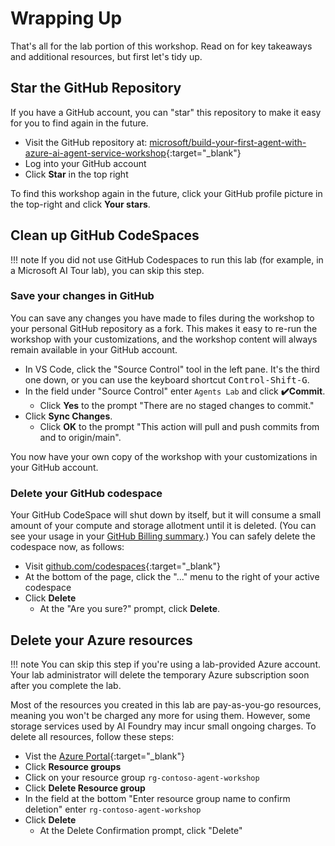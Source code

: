 # Wrapping Up

That's all for the lab portion of this workshop. Read on for key takeaways and additional resources, but first let's tidy up.

## Star the GitHub Repository

If you have a GitHub account, you can "star" this repository to make it easy for you to find again in the future.

* Visit the GitHub repository at: [microsoft/build-your-first-agent-with-azure-ai-agent-service-workshop](https://github.com/microsoft/build-your-first-agent-with-azure-ai-agent-service-workshop){:target="_blank"}
* Log into your GitHub account
* Click **Star** in the top right

To find this workshop again in the future, click your GitHub profile picture in the top-right and click **Your stars**.

## Clean up GitHub CodeSpaces

!!! note
    If you did not use GitHub Codespaces to run this lab (for example, in a Microsoft AI Tour lab), you can skip this step.

### Save your changes in GitHub 

You can save any changes you have made to files during the workshop to your personal GitHub repository as a fork. This makes it easy to re-run the workshop with your customizations, and the workshop content will always remain available in your GitHub account.

* In VS Code, click the "Source Control" tool in the left pane. It's the third one down, or you can use the keyboard shortcut <kbd>Control-Shift-G</kbd>.
* In the field under "Source Control" enter `Agents Lab` and click **✔️Commit**.
  * Click **Yes** to the prompt "There are no staged changes to commit."
* Click **Sync Changes**.
  * Click **OK** to the prompt "This action will pull and push commits from and to origin/main".

You now have your own copy of the workshop with your customizations in your GitHub account.

### Delete your GitHub codespace

Your GitHub CodeSpace will shut down by itself, but it will consume a small amount of your compute and storage allotment until it is deleted. (You can see your usage in your [GitHub Billing summary](https://github.com/settings/billing/summary).) You can safely delete the codespace now, as follows:

* Visit [github.com/codespaces](https://github.com/codespaces){:target="_blank"}
* At the bottom of the page, click the "..." menu to the right of your active codespace
* Click **Delete**
  * At the "Are you sure?" prompt, click **Delete**.

## Delete your Azure resources

!!! note
    You can skip this step if you're using a lab-provided Azure account. Your lab administrator will delete the temporary Azure subscription soon after you complete the lab.

Most of the resources you created in this lab are pay-as-you-go resources, meaning you won't be charged any more for using them. However, some storage services used by AI Foundry may incur small ongoing charges. To delete all resources, follow these steps:

* Vist the [Azure Portal](https://portal.azure.com){:target="_blank"}
* Click **Resource groups**
* Click on your resource group `rg-contoso-agent-workshop`
* Click **Delete Resource group**
* In the field at the bottom "Enter resource group name to confirm deletion" enter `rg-contoso-agent-workshop`
* Click **Delete**
  * At the Delete Confirmation prompt, click "Delete"


